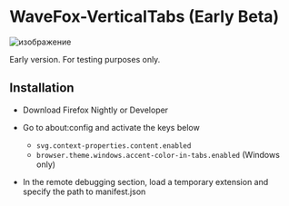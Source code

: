# WaveFox-VerticalTabs (Early Beta)

![изображение](https://github.com/QNetITQ/WaveFox-VerticalTabs/assets/85301851/16f3fefb-9d1c-4821-9ef9-804c40fb5a90)

Early version. For testing purposes only.

## Installation
- Download Firefox Nightly or Developer
- Go to about:config and activate the keys below
  - `svg.context-properties.content.enabled`
  - `browser.theme.windows.accent-color-in-tabs.enabled` (Windows only)


- In the remote debugging section, load a temporary extension and specify the path to manifest.json

